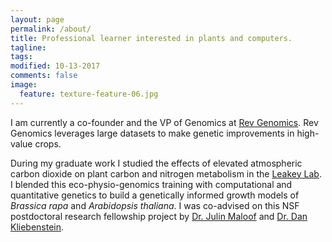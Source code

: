 ```yaml
---
layout: page
permalink: /about/
title: Professional learner interested in plants and computers.
tagline:
tags:
modified: 10-13-2017
comments: false
image:
  feature: texture-feature-06.jpg
---
```


I am currently a co-founder and the VP of Genomics at [Rev Genomics](https://www.revgenomics.com/). Rev Genomics leverages large datasets to make genetic improvements in high-value crops.


During my graduate work I studied the effects of elevated atmospheric carbon dioxide on plant carbon and nitrogen metabolism in the [Leakey Lab](http://lab.igb.illinois.edu/leakey/welcome). I blended this eco-physio-genomics training with computational and quantitative genetics to build a genetically informed growth models of *Brassica rapa* and *Arabidopsis thaliana*. I was co-advised on this NSF postdoctoral research fellowship project by [Dr. Julin Maloof](http://malooflab.phytonetworks.org/) and [Dr. Dan Kliebenstein](http://www.plantsciences.ucdavis.edu/kliebenstein/).
